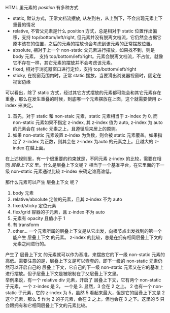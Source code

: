 HTML 里元素的 *position* 有多种方式
* static, 默认方式，正常文档流摆放, 从左到右，从上到下，不会出现元素上下重叠的情况
* relative, 不管父元素是什么 position 方式，总是相对于 static 位置作出偏移，支持 top/bottom/left/right, 但元素并没有脱离文档流，它仍然会占据它原本该在的位置，之后的元素的摆放也会考虑到该元素的正常摆放位置。
* absolute, 相对于上一个 non-static 父元素进行摆放，如果找不到，则是 body 元素， 支持 top/bottom/left/right。元素会脱离文档流，不占位，就像它不存在一样，其它元素的摆放并不会考虑该元素。
* fixed, 相对于浏览器窗口进行定位，支持 top/bottom/left/right
* sticky, 在视窗范围内时，正常 static 摆放，当要滑出浏览器视窗时，固定在视窗边缘

可以看出，除了 static 方式，经过其它方式摆放的元素都可能会和其它元素存在重叠，那么在发生重叠的时候，到底哪一个元素摆放在上面，这个就需要使用 z-index 来决定。  
1. 首先，对于 static 和 non-staic 元素，static 元素相当于 z-index 为 0, 而 non-static 元素如果不指定 z-index, 其 z-index 值为 auto, z-index 为 auto 的元素会在 static 元素之上，且遵循后来居上的原则。    
2. 如果 non-static 元素设置 z-index 为负数，则会被 static 元素覆盖。如果指定了 z-index 为正数，则其会在 z-index 为auto 的元素之上。且越大的 z-index 在越上面。  

在上述规则里，有一个很重要的约束就是，不同元素 z-index 的比较，需要在相同 *层叠上下文* 里。什么是层叠上下文呢？ 相当于一个基准平台，在它里面的下一级 non-static 元素通过比较 z-index 来确定谁高谁低。  

那什么元素可以产生 层叠上下文 呢？  
1. body 元素
2. relative/absolute 定位的元素，且其 z-index 不为 auto
3. fixed/sticky 定位元素
4. flex/grid 容器的子元素，且 z-index 不为 auto
5. 元素有 opacity 且值小于 1
6. 有 transform
7. other...
一个元素所属的层叠上下文是从它出发，向根节点出发找到的第一个能产生 层叠上下文 的元素。  z-index 的比较，总是在拥有相同层叠上下文的元素之间进行的。  

产生了 层叠上下文 的元素就可以作为基准，来摆放它的下一级 non-static 元素的高低。需要注意的是，层叠上下文是可以嵌套的，即下一级的 non-static 元素仍然可以开启自己的 层叠上下文，它自己的下一级 non-static 元素又在它的基准上进行摆放。但子层叠上下文是被限制在了父层叠上下文里。  
举例来说，有一个 relative div 元素，开启了 层叠上下文，它有两个 non-static 子元素，一个 z-index 是 2， 一个是 3. 显然，3 会在 2 之上。 2 也有一个 non-static 子元素，它的 z-index 为 5，虽然 5 看起来最大，但是它的层叠上下文是 2 这个元素，那么 5 作为 2 的子元素，会在 2 之上，但也会在 3 之下。这里的 5 只会跟拥有和它相同层叠上下文的元素比较。  
